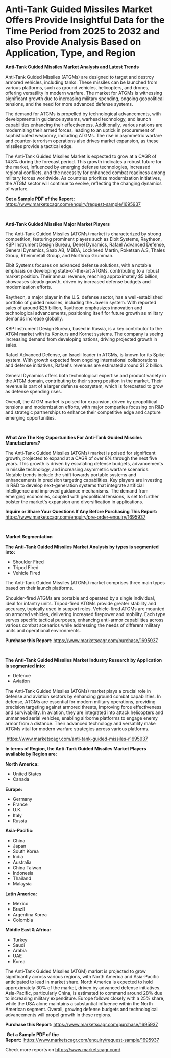 <p><h1>Anti-Tank Guided Missiles Market Offers Provide Insightful Data for the Time Period from 2025 to 2032 and also Provide Analysis Based on Application, Type, and Region</h1></p><p><strong>Anti-Tank Guided Missiles Market Analysis and Latest Trends</strong></p>
<p><p>Anti-Tank Guided Missiles (ATGMs) are designed to target and destroy armored vehicles, including tanks. These missiles can be launched from various platforms, such as ground vehicles, helicopters, and drones, offering versatility in modern warfare. The market for ATGMs is witnessing significant growth due to increasing military spending, ongoing geopolitical tensions, and the need for more advanced defense systems.</p><p>The demand for ATGMs is propelled by technological advancements, with developments in guidance systems, warhead technology, and launch capabilities enhancing their effectiveness. Additionally, various nations are modernizing their armed forces, leading to an uptick in procurement of sophisticated weaponry, including ATGMs. The rise in asymmetric warfare and counter-terrorism operations also drives market expansion, as these missiles provide a tactical edge.</p><p>The Anti-Tank Guided Missiles Market is expected to grow at a CAGR of 14.8% during the forecast period. This growth indicates a robust future for the market, influenced by emerging defense technologies, increased regional conflicts, and the necessity for enhanced combat readiness among military forces worldwide. As countries prioritize modernization initiatives, the ATGM sector will continue to evolve, reflecting the changing dynamics of warfare.</p></p>
<p><strong>Get a Sample PDF of the Report:&nbsp;</strong> <a href="https://www.marketscagr.com/enquiry/request-sample/1695937?utm_campaign=3292&utm_medium=2&utm_source=Github&utm_content=ia&utm_term=27032025&utm_id=anti-tank-guided-missiles">https://www.marketscagr.com/enquiry/request-sample/1695937</a></p>
<p>&nbsp;</p>
<p><strong>Anti-Tank Guided Missiles Major Market Players</strong></p>
<p><p>The Anti-Tank Guided Missiles (ATGMs) market is characterized by strong competition, featuring prominent players such as Elbit Systems, Raytheon, KBP Instrument Design Bureau, Denel Dynamics, Rafael Advanced Defense, General Dynamics, Saab AB, MBDA, Lockheed Martin, Roketsan A.S, Thales Group, Rheinmetall Group, and Northrop Grumman. </p><p>Elbit Systems focuses on advanced defense solutions, with a notable emphasis on developing state-of-the-art ATGMs, contributing to a robust market position. Their annual revenue, reaching approximately $5 billion, showcases steady growth, driven by increased defense budgets and modernization efforts.</p><p>Raytheon, a major player in the U.S. defense sector, has a well-established portfolio of guided missiles, including the Javelin system. With reported sales of around $25 billion, Raytheon emphasizes innovation and technological advancements, positioning itself for future growth as military demands increase globally.</p><p>KBP Instrument Design Bureau, based in Russia, is a key contributor to the ATGM market with its Konkurs and Kornet systems. The company is seeing increasing demand from developing nations, driving projected growth in sales.</p><p>Rafael Advanced Defense, an Israeli leader in ATGMs, is known for its Spike system. With growth expected from ongoing international collaborations and defense initiatives, Rafael's revenues are estimated around $1.2 billion.</p><p>General Dynamics offers both technological expertise and product variety in the ATGM domain, contributing to their strong position in the market. Their revenue is part of a larger defense ecosystem, which is forecasted to grow as defense spending rises.</p><p>Overall, the ATGM market is poised for expansion, driven by geopolitical tensions and modernization efforts, with major companies focusing on R&D and strategic partnerships to enhance their competitive edge and capture emerging opportunities.</p></p>
<p>&nbsp;</p>
<p><strong>What Are The Key Opportunities For Anti-Tank Guided Missiles Manufacturers?</strong></p>
<p><p>The Anti-Tank Guided Missiles (ATGMs) market is poised for significant growth, projected to expand at a CAGR of over 8% through the next five years. This growth is driven by escalating defense budgets, advancements in missile technology, and increasing asymmetric warfare scenarios. Notable trends include the shift towards portable systems and enhancements in precision targeting capabilities. Key players are investing in R&D to develop next-generation systems that integrate artificial intelligence and improved guidance mechanisms. The demand from emerging economies, coupled with geopolitical tensions, is set to further bolster the market's expansion and diversification in applications.</p></p>
<p><strong>Inquire or Share Your Questions If Any Before Purchasing This Report:</strong> <a href="https://www.marketscagr.com/enquiry/pre-order-enquiry/1695937?utm_campaign=3292&utm_medium=2&utm_source=Github&utm_content=ia&utm_term=27032025&utm_id=anti-tank-guided-missiles">https://www.marketscagr.com/enquiry/pre-order-enquiry/1695937</a></p>
<p>&nbsp;</p>
<p><strong>Market Segmentation</strong></p>
<p><strong>The Anti-Tank Guided Missiles Market Analysis by types is segmented into:</strong></p>
<p><ul><li>Shoulder Fired</li><li>Tripod Fired</li><li>Vehicle Fired</li></ul></p>
<p><p>The Anti-Tank Guided Missiles (ATGMs) market comprises three main types based on their launch platforms. </p><p>Shoulder-fired ATGMs are portable and operated by a single individual, ideal for infantry units. Tripod-fired ATGMs provide greater stability and accuracy, typically used in support roles. Vehicle-fired ATGMs are mounted on armored vehicles, delivering increased firepower and mobility. Each type serves specific tactical purposes, enhancing anti-armor capabilities across various combat scenarios while addressing the needs of different military units and operational environments.</p></p>
<p><strong>Purchase this Report:&nbsp;</strong><a href="https://www.marketscagr.com/purchase/1695937?utm_campaign=3292&utm_medium=2&utm_source=Github&utm_content=ia&utm_term=27032025&utm_id=anti-tank-guided-missiles">https://www.marketscagr.com/purchase/1695937</a></p>
<p>&nbsp;</p>
<p><strong>The Anti-Tank Guided Missiles Market Industry Research by Application is segmented into:</strong></p>
<p><ul><li>Defence</li><li>Aviation</li></ul></p>
<p><p>The Anti-Tank Guided Missiles (ATGMs) market plays a crucial role in defense and aviation sectors by enhancing ground combat capabilities. In defense, ATGMs are essential for modern military operations, providing precision targeting against armored threats, improving force effectiveness and survivability. In aviation, they are integrated into attack helicopters and unmanned aerial vehicles, enabling airborne platforms to engage enemy armor from a distance. Their advanced technology and versatility make ATGMs vital for modern warfare strategies across various platforms.</p></p>
<p><a href="https://www.marketscagr.com/anti-tank-guided-missiles-r1695937?utm_campaign=3292&utm_medium=2&utm_source=Github&utm_content=ia&utm_term=27032025&utm_id=anti-tank-guided-missiles">&nbsp;https://www.marketscagr.com/anti-tank-guided-missiles-r1695937</a></p>
<p><strong>In terms of Region, the Anti-Tank Guided Missiles Market Players available by Region are:</strong></p>
<p>
    <p> <strong> North America: </strong>
        <ul>
            <li>United States</li>
            <li>Canada</li>
        </ul>
        </p> 
    <p> <strong> Europe: </strong>
        <ul>
            <li>Germany</li>
            <li>France</li>
            <li>U.K.</li>
            <li>Italy</li>
            <li>Russia</li>
        </ul>
        </p> 
    <p> <strong> Asia-Pacific: </strong>
        <ul>
            <li>China</li>
            <li>Japan</li>
            <li>South Korea</li>
            <li>India</li>
            <li>Australia</li>
            <li>China Taiwan</li>
            <li>Indonesia</li>
            <li>Thailand</li>
            <li>Malaysia</li>
        </ul>
        </p> 
    <p> <strong> Latin America: </strong>
        <ul>
            <li>Mexico</li>
            <li>Brazil</li>
            <li>Argentina Korea</li>
            <li>Colombia</li>
        </ul>
        </p> 
    <p> <strong> Middle East & Africa: </strong>
        <ul>
            <li>Turkey</li>
            <li>Saudi</li>
            <li>Arabia</li>
            <li>UAE</li>
            <li>Korea</li>
        </ul>
    </p>
    </p>
<p><p>The Anti-Tank Guided Missiles (ATGM) market is projected to grow significantly across various regions, with North America and Asia-Pacific anticipated to lead in market share. North America is expected to hold approximately 30% of the market, driven by advanced defense initiatives. Asia-Pacific, particularly China, is estimated to command around 28% due to increasing military expenditure. Europe follows closely with a 25% share, while the USA alone maintains a substantial influence within the North American segment. Overall, growing defense budgets and technological advancements will propel growth in these regions.</p></p>
<p><strong>Purchase this Report: </strong><a href="https://www.marketscagr.com/purchase/1695937?utm_campaign=3292&utm_medium=2&utm_source=Github&utm_content=ia&utm_term=27032025&utm_id=anti-tank-guided-missiles">https://www.marketscagr.com/purchase/1695937</a></p>
<p>&nbsp;<strong>Get a Sample PDF of the Report:&nbsp;&nbsp;</strong><a href="https://www.marketscagr.com/enquiry/request-sample/1695937?utm_campaign=3292&utm_medium=2&utm_source=Github&utm_content=ia&utm_term=27032025&utm_id=anti-tank-guided-missiles">https://www.marketscagr.com/enquiry/request-sample/1695937</a></p>
<p><strong></strong></p>
<p>Check more reports on <a href="https://www.marketscagr.com/?utm_campaign=3292&utm_medium=2&utm_source=Github&utm_content=ia&utm_term=27032025&utm_id=anti-tank-guided-missiles">https://www.marketscagr.com/</a></p>